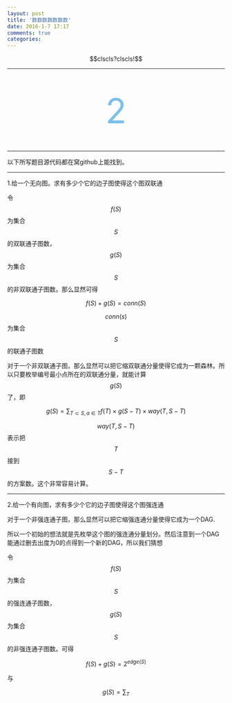 ```yaml
---
layout: post
title: '数数数数数数数'
date: 2016-1-7 17:17
comments: true
categories: 
---
```

<script type="text/javascript" src="http://cdn.mathjax.org/mathjax/latest/MathJax.js?config=default"></script>

<div align="center">$$clscls?clscls!$$</span></p></div>

---


<br>
<br>
<div align="center"><span style="font-size:80px;color:#7bbfea;"   >2</span></p></div>
<br>

<!--more-->

---

以下所写题目源代码都在窝github上能找到。

---

1.给一个无向图。求有多少个它的边子图使得这个图双联通

令$$f(S)$$为集合$$S$$的双联通子图数，$$g(S)$$为集合$$S$$的非双联通子图数。那么显然可得

$$f(S)+g(S)=conn(S)$$

$$conn(s)$$为集合$$S$$的联通子图数

对于一个非双联通子图，那么显然可以把它缩双联通分量使得它成为一颗森林。所以只要枚举编号最小点所在的双联通分量，就能计算$$g(S)$$了，即

$$g(S)=\sum_{T \subset S,a \in T}f(T)\times g(S-T)\times way(T,S-T)$$

$$way(T,S-T)$$表示把$$T$$接到$$S-T$$的方案数。这个非常容易计算。

---

2.给一个有向图，求有多少个它的边子图使得这个图强连通

对于一个非强连通子图，那么显然可以把它缩强连通分量使得它成为一个DAG.

所以一个初始的想法就是先枚举这个图的强连通分量划分。然后注意到一个DAG能通过删去出度为0的点得到一个新的DAG，所以我们猜想

令$$f(S)$$为集合$$S$$的强连通子图数，$$g(S)$$为集合$$S$$的非强连通子图数。可得

$$f(S)+g(S)=2^{edge(S)}$$

与

$$g(S)=\sum_{T }$$